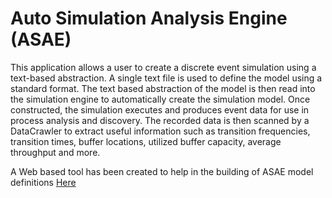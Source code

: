 # Auto Simulation Analysis Engine (ASAE)
This application allows a user to create a discrete event simulation using a text-based abstraction. A single text file is used to define the model using a standard format. The text based abstraction of the model is then read into the simulation engine to automatically create the simulation model. Once constructed, the simulation executes and produces event data for use in process analysis and discovery. The recorded data is then scanned by a DataCrawler to extract useful information such as transition frequencies, transition times, buffer locations, utilized buffer capacity, average throughput and more.

A Web based tool has been created to help in the building of ASAE model definitions [Here](http://35.196.149.4/)
